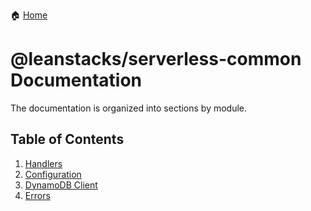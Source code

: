 :house: [Home](/README.md)

# @leanstacks/serverless-common Documentation

The documentation is organized into sections by module.

## Table of Contents

1. [Handlers](/docs/utils/MIDDYFY.md)
1. [Configuration](/docs/services/CONFIG.md)
1. [DynamoDB Client](/docs/services/DYNAMO.md)
1. [Errors](/docs/errors/ERRORS.md)
